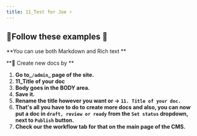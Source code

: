 ```yaml
---
title: 11_Test for Joe ⚡
---
```

## 📘Follow these examples 📖

**You can use both Markdown and Rich text **

**📕 Create new docs by **

1. **Go to_`/admin`_ page of the site.**
2. **11_Title of your doc**
3. **Body goes in the BODY area.**
4. **Save it.**
5. **Rename the title however you want or ->  `11. Title of your doc.`**
6. **That's all you have to do to create more docs and also, you can now put a doc in `draft, review or ready` from the `Set status` dropdown, next to `Publish` button.**
7. **Check our the workflow tab for that on the main page of the CMS.**
